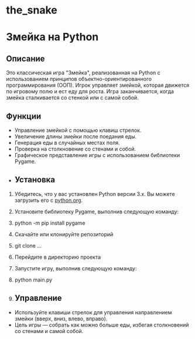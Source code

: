 # the_snake
# Змейка на Python

## Описание

Это классическая игра "Змейка", реализованная на Python с использованием принципов объектно-ориентированного программирования (ООП).
Игрок управляет змейкой, которая движется по игровому полю и ест еду для роста.
Игра заканчивается, когда змейка сталкивается со стенкой или с самой собой.

## Функции

- Управление змейкой с помощью клавиш стрелок.
- Увеличение длины змейки после поедания еды.
- Генерация еды в случайных местах поля.
- Проверка на столкновение со стенами и собой.
- Графическое представление игры с использованием библиотеки Pygame.
- ## Установка

1. Убедитесь, что у вас установлен Python версии 3.x. Вы можете загрузить его с [python.org](https://www.python.org/downloads/).
2. Установите библиотеку Pygame, выполнив следующую команду:
3. python -m pip install pygame
4. Скачайте или клонируйте репозиторий
5. git clone ...
6. Перейдите в директорию проекта
7. Запустите игру, выполнив следующую команду:
8. python main.py

9. ## Управление

- Используйте клавиши стрелок для управления направлением змейки (вверх, вниз, влево, вправо).
- Цель игры — собрать как можно больше еды, избегая столкновений со стенами и самой собой.
